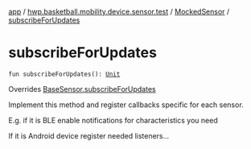 [app](../../index.md) / [hwp.basketball.mobility.device.sensor.test](../index.md) / [MockedSensor](index.md) / [subscribeForUpdates](.)

# subscribeForUpdates

`fun subscribeForUpdates(): `[`Unit`](https://kotlinlang.org/api/latest/jvm/stdlib/kotlin/-unit/index.html)

Overrides [BaseSensor.subscribeForUpdates](../../hwp.basketball.mobility.device.sensor/-base-sensor/subscribe-for-updates.md)

Implement this method and register callbacks specific for each sensor.

E.g. if it is BLE enable notifications for characteristics you need

If it is Android device register needed listeners...

